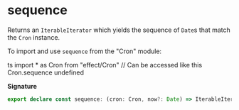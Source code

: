 # sequence

Returns an `IterableIterator` which yields the sequence of `Date`s that match the `Cron` instance.

To import and use `sequence` from the "Cron" module:

ts
import \* as Cron from "effect/Cron"
// Can be accessed like this
Cron.sequence
undefined

**Signature**

```ts
export declare const sequence: (cron: Cron, now?: Date) => IterableIterator<Date>
```
